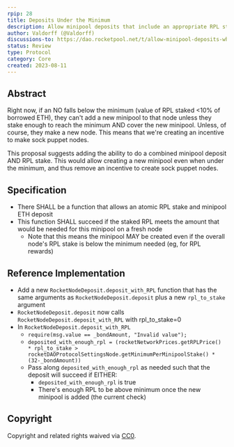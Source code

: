 ```yaml
---
rpip: 28
title: Deposits Under the Minimum
description: Allow minipool deposits that include an appropriate RPL stake, even when under the "minimum" RPL threshold 
author: Valdorff (@Valdorff)
discussions-to: https://dao.rocketpool.net/t/allow-minipool-deposits-while-under-min-rpl/2100/9
status: Review
type: Protocol
category: Core
created: 2023-08-11
---
```


## Abstract

Right now, if an NO falls below the minimum (value of RPL staked <10% of borrowed ETH), they can't 
add a new minipool to that node unless they stake enough to reach the minimum AND cover the new
minipool. Unless, of course, they make a new node. This means that we're creating an incentive to
make sock puppet nodes.

This proposal suggests adding the ability to do a combined minipool deposit AND RPL stake. This
would allow creating a new minipool even when under the minimum, and thus remove an incentive to
create sock puppet nodes.

## Specification

- There SHALL be a function that allows an atomic RPL stake and minipool ETH deposit
- This function SHALL succeed if the staked RPL meets the amount that would be needed for this
  minipool on a fresh node
  - Note that this means the minipool MAY be created even if the overall node's RPL stake is below
    the minimum needed (eg, for RPL rewards) 

## Reference Implementation

- Add a new `RocketNodeDeposit.deposit_with_RPL` function that has the same arguments as
  `RocketNodeDeposit.deposit` plus a new `rpl_to_stake` argument 
- `RocketNodeDeposit.deposit` now calls `RocketNodeDeposit.deposit_with_RPL` with rpl_to_stake=0
- In `RocketNodeDeposit.deposit_with_RPL`
  - `require(msg.value == _bondAmount, "Invalid value");`
  - `deposited_with_enough_rpl = (rocketNetworkPrices.getRPLPrice() * rpl_to_stake > rocketDAOProtocolSettingsNode.getMinimumPerMinipoolStake() * (32-_bondAmount))`
  - Pass along `deposited_with_enough_rpl` as needed such that the deposit will succeed if EITHER:
    - `deposited_with_enough_rpl` is true
    - There's enough RPL to be above minimum once the new minipool is added (the current check)

## Copyright

Copyright and related rights waived via [CC0](https://creativecommons.org/publicdomain/zero/1.0/).
